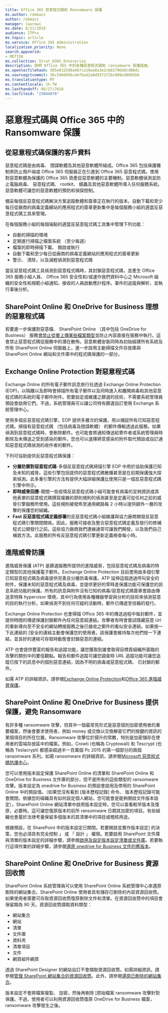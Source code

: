 ```yaml
---
title: Office 365 惡意程式碼和 Ransomware 保護
ms.author: robmazz
author: robmazz
manager: laurawi
ms.date: 8/21/2018
audience: ITPro
ms.topic: article
ms.service: Office 365 Administration
localization_priority: None
search.appverid:
- MET150
ms.collection: Strat_O365_Enterprise
description: 說明 Office 365 中的各種惡意程式碼和 ransomware 保護措施。
ms.openlocfilehash: 505e032590a467ca10aa8a3e2cb02796ddcd08dc
ms.sourcegitcommit: 36c5466056cdef6ad2a8d9372f2bc009a30892bb
ms.translationtype: MT
ms.contentlocale: zh-TW
ms.lasthandoff: 08/27/2018
ms.locfileid: "23044878"
---
```

# <a name="malware-and-ransomware-protection-in-office-365"></a>惡意程式碼與 Office 365 中的 Ransomware 保護

## <a name="protecting-customer-data-from-malware"></a>從惡意程式碼保護的客戶資料 
惡意程式碼是由病毒、 間諜軟體及其他惡意軟體所組成。Office 365 包括保護機制來防止用戶端或 Office 365 伺服器正在引進到 Office 365 惡意程式碼。使用對惡意軟體為保護的 Office 365 資產從惡意軟體的主要機制。惡意軟體偵測並防止電腦病毒、 惡意程式碼、 rootkit、 蠕蟲及其他惡意軟體所導入任何服務系統。惡意軟體可讓您的惡意軟體的預防和偵探控制。 

備妥每個反惡意程式碼解決方案追蹤軟體和簽章正在執行的版本。自動下載和至少每日從廠商的病毒定義網站的應用程式的簽章更新集中是每個服務小組的適當反惡意程式碼工具來管理。
 
在每個服務小組的每個端點的適當反惡意程式碼工具集中管理下列功能： 
- 自動的掃描的環境
- 定期進行掃描之檔案系統 （至少每週） 
- 檔案的即時掃描下載、 開啟或執行 
- 自動下載和至少每日從廠商的病毒定義網站的應用程式的簽章更新
- 警示、 清除，以及減輕偵測到惡意程式碼

當反惡意程式碼工具偵測到惡意程式碼時，其封鎖惡意程式碼，並產生 Office 365 服務小組人員、 Office 365 安全性和/或運作我們資料中心之 Microsoft 組織的安全性和規範小組通知。接收的人員啟動應計程序。事件的追蹤與解析，並執行事後分析。 

## <a name="sharepoint-online-and-onedrive-for-business-protection-against-malware"></a>SharePoint Online 和 OneDrive for Business 理想的惡意程式碼 
若要進一步保護對惡意檔、 SharePoint Online （其中包括 OneDrive for Business） 服務[會禁止從要上傳某些檔案類型](https://support.office.com/article/Types-of-files-that-cannot-be-added-to-a-list-or-library-30BE234D-E551-4C2A-8DE8-F8546FFBF5B3)並防止內容直接在服務中執行。這會禁止惡意程式碼從服務中的潛在散佈。惡意軟體安裝同時為初始組建所有系統及所有 SharePoint Online 伺服器上，進一步啟用主動掃描文件存放庫與 SharePoint Online 網站和文件庫中的程式碼保護的一部分。 

## <a name="exchange-online-protection-against-malware"></a>Exchange Online Protection 對惡意程式碼 
Exchange Online 的所有電子郵件訊息旅行社透過 Exchange Online Protection (EOP)，以隔離以及即時會掃描所有電子郵件以及同時進入和離開病毒和其他惡意程式碼的系統的電子郵件附件。若要設定或維護之篩選的技術，不需要系統管理員預設會啟用它們。不過，系統管理員可以讓公司特有篩選自訂使用 Exchange 系統管理中心。
 
使用多個反惡意程式碼引擎，EOP 提供多層次的保護，用以捕捉所有已知惡意程式碼。掃描有惡意程式碼 （包括病毒及間諜軟體） 的郵件傳輸透過此服務。如果偵測到惡意程式碼時，會刪除郵件。也可能會將通知傳送給寄件者或系統管理員時刪除及未傳送之受到感染的郵件。您也可以選擇將受感染的附件取代預設或自訂通知惡意程式碼偵測的收件者的郵件。 

下列可協助提供反惡意程式碼保護： 
- **分層防禦對惡意程式碼**-多個反惡意程式碼掃描引擎 EOP 中用於協助保護已知及未知的威脅。這些引擎包括提供的惡意程式碼散播甚至是在前期保護強大探索偵測。此多重引擎的方法有提供大幅詳細保護比使用只是一個反惡意程式碼引擎中所示。 
- **即時威脅回應**-期間一些疫情反惡意程式碼小組可能會有病毒的足夠資訊或其他表單的惡意程式碼撰寫複雜的原則規則的偵測甚至是定義可從任何之前的威脅引擎服務所使用。這些規則被發佈至通用網路每 2 小時以提供額外一層的攻擊的保護您的組織。 
- **Fast 反惡意程式碼定義部署**的反惡意程式碼小組維護與協力廠商開發反惡意程式碼引擎關閉關係。因此，服務可接收及整合惡意程式碼定義及發行的修補程式公開發行之前。這些協力廠商我們連線通常可讓我們開發，以及我們自己補救方法。此服務的所有反惡意程式碼引擎更新定義檢查每小時。 

## <a name="advanced-threat-protection"></a>進階威脅防護 
進階威脅保護 (ATP) 是篩選服務所提供的進階威脅，包括惡意程式碼及病毒的特定類型的其他保護電子郵件。Exchange Online Protection 目前使用由多個引擎已知惡意程式碼及病毒提供完善且分層防毒保護。ATP 延伸這個透過呼叫安全的附件，保護未知的惡意程式碼及病毒，並提供更好的零時差保護功能可保護您的訊息系統功能的保護。所有的訊息與附件沒有已知的病毒/惡意程式碼簽章會路由傳送至特殊 hypervisor 環境，其中行為使用各種機器學習與分析的技術來偵測惡意的目的執行分析。如果偵測不到任何可疑的活動時，郵件已傳遞至信箱的發行。 

Exchange Online Protection 也會掃描 Office 365 中的傳送過程中每封郵件，並提供時間的傳遞保護封鎖郵件內任何惡意超連結。攻擊者有時會嘗試隱藏惡意 Url 的重新導向至不安全的網站轉接服務之後已接收之郵件的看似安全連結。如果按一下此連結的 [安全的連結主動會保護您的使用者。該保護會維持每次他們按一下連結，並良好的連結可存取時動態會封鎖惡意的連結。 

ATP 也會提供豐富的報告和追蹤功能，讓您獲取到誰會取得目標貴組織所面臨的攻擊的類別中的要徑觀點。報告和郵件追蹤可讓您調查時 URL 追蹤功能可讓您追蹤已按下的訊息中的個別惡意連結，因為不明的病毒或惡意程式碼、 已封鎖的郵件。 

如需 ATP 的詳細資訊，請參閱[Exchange Online Protection](https://docs.microsoft.com/Office365/SecurityCompliance/eop/exchange-online-protection-overview)和[Office 365 進階威脅保護](office-365-atp.md)。 

## <a name="sharepoint-online-and-onedrive-for-business-protection-against-ransomware"></a>SharePoint Online 和 OneDrive for Business 提供保護，避免 Ransomware 
有許多種 ransomware 攻擊，但其中一個最常見形式是惡意個別加密使用者的重要檔案，然後會要求使用者，例如 money 或交換以交換解密它們的按鍵的資訊的某個項目的所在位置。Ransomware 攻擊位於揚升的常數，特別是加密儲存在使用者的雲端存放區中的檔案。例如，Crowti (也稱為 Cryptowall) 和 Tescrypt (也稱為 Teslacrypt) 都感染超過半一百萬個 Pc 2015 的第一個部分的兩個 ransomware 系列。如需 ransomware 的詳細資訊，請參閱[Microsoft 惡意程式碼防護中心](https://www.microsoft.com/en-us/wdsi)。 

您可以使用版本設定保護 SharePoint Online 的清單和 SharePoint Online 和 OneDrive for Business 文件庫的部分，但不是所有的這些類型的 ransomware 攻擊。版本設定為 onedrive for Business 的預設會啟用及停用的 SharePoint Online 中的預設值。（如果您沒有看到 [版本歷程記錄] 命令、 版本歷程記錄可能會關閉。依據您的組織具有如何設定個人網站，您可能會是能夠開啟文件版本設定）。SharePoint Online 網站清單中啟用版本設定時，您可以查看較早版本及復原，必要時。這可讓您復原版本的前所 ransomware 日期其加密的項目。有些組織也會基於法律考量保留多個版本的其清單中的項目或稽核用途。 

根據預設，在 SharePoint 中的版本設定已關閉。若要開啟並實作版本設定] 的決策，您也必須具有完全控制 」 或 「 設計 」 權限。若要啟用 SharePoint 文件庫與清單的版本設定的詳細步驟，請參閱[啟用及設定版本設定清單或文件庫](https://support.office.com/article/Enable-and-configure-versioning-for-a-list-or-library-1555d642-23ee-446a-990a-bcab618c7a37)。若要執行這項作業的詳細步驟，請參閱[還原 onedrive for Business 文件的舊版本](https://support.office.com/article/Restore-a-previous-version-of-a-document-in-OneDrive-for-Business-159cad6d-d76e-4981-88ef-de6e96c93893)。 

## <a name="sharepoint-online-and-onedrive-for-business-recycle-bins"></a>SharePoint Online 和 OneDrive for Business 資源回收筒 
SharePoint Online 系統管理員可以使用 SharePoint Online 系統管理中心來還原刪除的網站集合。SharePoint Online 使用者具有儲存已刪除的內容資源回收筒。如果使用者需要可存取資源回收筒復原刪除文件和清單。在資源回收筒中的項目會保留期為 90 天。資源回收筒擷取資料類型： 
- 網站集合 
- 網站 
- 清單 
- 文件庫 
- 資料夾 
- 清單項目 
- 文件 
- 網頁組件網頁 

透過 SharePoint Designer 的網站自訂不會擷取資源回收筒。如需詳細資訊，請參閱[管理 SharePoint 網站集合的資源回收筒](https://support.office.com/article/restore-deleted-items-from-the-site-collection-recycle-bin-5fa924ee-16d7-487b-9a0a-021b9062d14b?ui=en-US&rs=en-US&ad=US)。此外，請參閱[還原已刪除的網站集合](https://docs.microsoft.com/sharepoint/restore-deleted-site-collection?redirectSourcePath=%252fen-us%252farticle%252frestore-a-deleted-site-collection-91c18651-c017-47d1-9c27-3a22f325d6f1)。 

版本設定不會將檔案複製、 加密，然後再刪除 [原始檔案 ransomware 攻擊針對保護。不過，使用者可以利用資源回收筒復原 OneDrive for Business 檔案，ransomware 攻擊發生之後。 